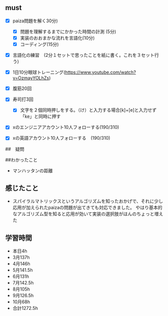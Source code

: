

## must
- [x] paiza問題を解く30分)
  - [x] 問題を理解するまでにかかった時間の計測 (5分)
  - [x] 実装のおおまかな流れを言語化(10分)
  - [x] コーディング(15分)
- [x] 言語化の練習　(2分１セットで思ったことを紙に書く。これを３セット行う)
- [x] 1日10分眼球トレーニング(https://www.youtube.com/watch?v=OzmayYOLhZs)
- [x] 腹筋20回
- [x] 寿司打3回
  - [x] 文字を２個同時押しをする。（け）と入力する場合[k]+[e]と入力せず「ke」と同時に押す
- [x] xのエンジニアアカウント10人フォローする(190/310)
- [x] xの英語アカウント10人フォローする　(190/310)
     

##　疑問


##わかったこと
- マンハッタンの距離

## 感じたこと
- スパイラルマトリックスというアルゴリズムを知ったおかげで、それに少し応用が加えられたpaizaの問題が出てきても対応できました。
やはり基本的なアルゴリズム型を知ると応用が効いて実装の選択肢がほんのちょっと増えた
  


## 学習時間
  - 本日4h
  - 3月137h
  - 4月146h
  - 5月141.5h
  - 6月131h
  - 7月142.5h
  - 8月105h
  - 9月126.5h
  - 10月68h
  - 合計1272.5h
    





